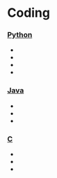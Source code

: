 
Coding
======

### [Python](https://github.com/ttltrk/PRG/tree/master/PY)
  *
  *
  *
  *

### [Java]()
  *
  *
  *

### [C]()
  *
  *
  *
